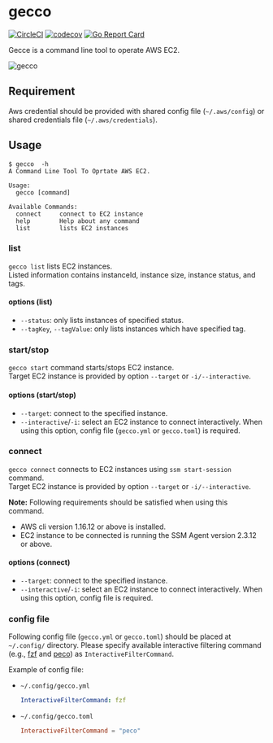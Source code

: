 # gecco

[![CircleCI](https://circleci.com/gh/ytakahashi/gecco.svg?style=shield&circle-token=262d744aaef58be4ebb8ba75d6d4f2d8c0b2c14a)](https://circleci.com/gh/ytakahashi/gecco)
[![codecov](https://codecov.io/gh/ytakahashi/gecco/branch/master/graph/badge.svg)](https://codecov.io/gh/ytakahashi/gecco)
[![Go Report Card](https://goreportcard.com/badge/github.com/ytakahashi/gecco)](https://goreportcard.com/report/github.com/ytakahashi/gecco)

Gecce is a command line tool to operate AWS EC2.

![gecco](https://user-images.githubusercontent.com/26239560/45939940-1c811a00-c011-11e8-9f85-90c7d76d6733.gif)

## Requirement

Aws credential should be provided with shared config file (`~/.aws/config`) or shared credentials file (`~/.aws/credentials`).

## Usage

```shell
$ gecco  -h
A Command Line Tool To Oprtate AWS EC2.

Usage:
  gecco [command]

Available Commands:
  connect     connect to EC2 instance
  help        Help about any command
  list        lists EC2 instances
```

### list

`gecco list` lists EC2 instances.  
Listed information contains instanceId, instance size, instance status, and tags.

#### options (list)

- `--status`: only lists instances of specified status.
- `--tagKey`, `--tagValue`: only lists instances which have specified tag.

### start/stop

`gecco start` command starts/stops EC2 instance.  
Target EC2 instance is provided by option `--target` or `-i/--interactive`.  

#### options (start/stop)

- `--target`: connect to the specified instance.
- `--interactive`/`-i`: select an EC2 instance to connect interactively. When using this option, config file (`gecco.yml` or `gecco.toml`) is required.

### connect

`gecco connect` connects to EC2 instances using `ssm start-session` command.  
Target EC2 instance is provided by option `--target` or `-i/--interactive`.  

**Note:** Following requirements should be satisfied when using this command.

- AWS cli version 1.16.12 or above is installed.
- EC2 instance to be connected is running the SSM Agent version 2.3.12 or above.

#### options (connect)

- `--target`: connect to the specified instance.
- `--interactive`/`-i`: select an EC2 instance to connect interactively. When using this option, config file is required.

### config file

Following config file (`gecco.yml` or `gecco.toml`) should be placed at `~/.config/` directory.
Please specify available interactive filtering command (e.g., [fzf](https://github.com/junegunn/fzf) and [peco](https://github.com/peco/peco)) as `InteractiveFilterCommand`.

Example of config file:

- `~/.config/gecco.yml`

  ```yaml
  InteractiveFilterCommand: fzf
  ```

- `~/.config/gecco.toml`

  ```toml
  InteractiveFilterCommand = "peco"
  ```
